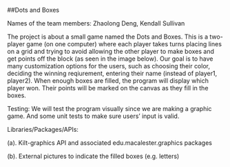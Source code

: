 ##Dots and Boxes

Names of the team members: Zhaolong Deng, Kendall Sullivan

The project is about a small game named the Dots and Boxes. This is a two-player game (on one computer) where each player takes turns placing lines on a grid and trying to avoid allowing the other player to make boxes and get points off the block (as seen in the image below). Our goal is to have many customization options for the users, such as choosing their color, deciding the winning reqiurement, entering their name (instead of player1, player2). When enough boxes are filled, the program will display which player won. Their points will be marked on the canvas as they fill in the boxes.

Testing: We will test the program visually since we are making a graphic game. And some unit tests to make sure users’ input is valid.

Libraries/Packages/APIs: 

(a). Kilt-graphics API and associated edu.macalester.graphics packages

(b). External pictures to indicate the filled boxes (e.g. letters)
